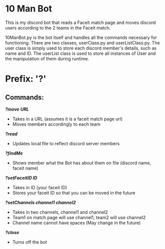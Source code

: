 # 10 Man Bot

This is my discord bot that reads a Faceit match page and moves discord users according to the 2 teams in the Faceit match.


10ManBot.py is the bot itself and handles all the commands necessary for functioning. There are two classes, userClass.py and userListClass.py. The user class is simply used to store each discord member's details, such as name and ID. The userList class is used to store all instances of User and the manipulation of them during runtime.



<h1>Prefix: '?'</h1>

<h2>Commands:</h2>

<b><i>?move URL</i></b>
- Takes in a URL (assumes it is a faceit match page url)
- Moves members accordingly to each team

<b><i>?read</i></b>
- Updates local file to reflect discord server members

<b><i>?findMe</i></b>
- Shows member what the Bot has about them on file (discord name, faceit name)

<b><i>?setFaceitID ID</i></b>
- Takes in ID (your faceit ID)
- Stores your faceit ID so that you can be moved in the future

<b><i>?setChannels channel1 channel2</i></b>
- Takes in two channels, channel1 and channel2
- Team1 on match page will use channel1, team2 will use channel2
- Channel name cannot have spaces (May change in the future)

<b><i>?close</i></b>
- Turns off the bot
